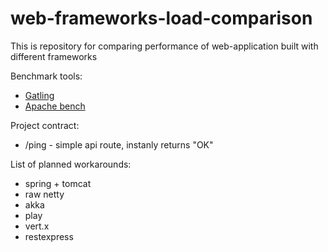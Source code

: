 web-frameworks-load-comparison
=======
This is repository for comparing performance of web-application built with different frameworks


Benchmark tools:
* [Gatling](http://gatling.io/)
* [Apache bench](https://httpd.apache.org/docs/2.4/programs/ab.html)


Project contract:
* /ping - simple api route, instanly returns "OK"


List of planned workarounds:
* spring + tomcat
* raw netty
* akka
* play
* vert.x
* restexpress
